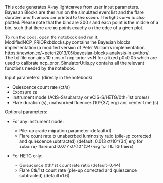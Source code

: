 This code generates X-ray lightcurves from user input parameters. Bayesian Blocks are then run on the simulated event list and the flare duration and fluences are printed to the sceen. The light curve is also plotted. Please note that the bins are 300 s and each point is the middle of a bin, such that there are no points exactly on the edge of a given plot.

To run the code, open the notebook and run it. ModifiedNCP_PRIORxbblocks.py contains the Bayesian blocks implementation (a modified version of Peter William's implementation; https://newton.cx/~peter/2013/05/bayesian-blocks-analysis-in-python/. The txt file contains 10 runs of ncp-prior vs N for a fixed p0=0.05 which are used to calibrate ncp_prior. SimulatorUtils.py contains all the relevant functions needed by the notebook.

Input parameters: (directly in the notebook)
- Quiescence count rate (ct/s)
- Exposure (s)
- Instrument mode (ACIS-S/subarray or ACIS-S/HETG/0th+1st orders)
- Flare duration (s), unabsorbed fluences (10^{37} erg) and center time (s)


Optional parameters:
- For any instrument mode:
   - Pile-up grade migration parameter (default=1)
   - Flare count rate to unabsorbed luminosity ratio (pile-up corrected and quiescence subtracted) (default: 0.013 ct/10^{34} erg for subarray flare and 0.077 ct/(10^{34} erg for HETG flares)

- For HETG only:
    - Quiescence 0th/1st count rate ratio (default=0.44)
    - Flare 0th/1st count rate (pile-up corrected and quiescence subtracted) (default=1.6)
    
